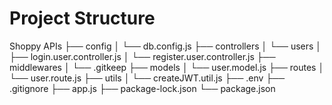 # Project Structure

Shoppy APIs
├── config
│   └── db.config.js
├── controllers
│   └── users
│       ├── login.user.controller.js
│       └── register.user.controller.js
├── middlewares
│   └── .gitkeep
├── models
│   └── user.model.js
├── routes
│   └── user.route.js
├── utils
│   └── createJWT.util.js
├── .env
├── .gitignore
├── app.js
├── package-lock.json
└── package.json
